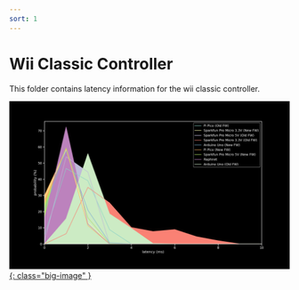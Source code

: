 ```yaml
---
sort: 1
---
```

# Wii Classic Controller

This folder contains latency information for the wii classic controller.

[![Graph](/assets/images/results/classic.png){: class="big-image" }](/assets/images/results/classic.png)